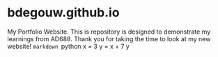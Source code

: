 # bdegouw.github.io
My Portfolio Website. 
This is repository is designed to demonstrate my learnings from AD688. Thank you for taking the time to look at my new website!
    ```markdown
    ```python
    x = 3
    y = x + 7 
    y


